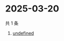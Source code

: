 # 2025-03-20

共 1 条

<!-- BEGIN -->
<!-- 最后更新时间 Thu Mar 20 2025 05:31:15 GMT+0800 (China Standard Time) -->

1. [undefined](https://www.zhihu.com/search?q=undefined)

<!-- END -->
